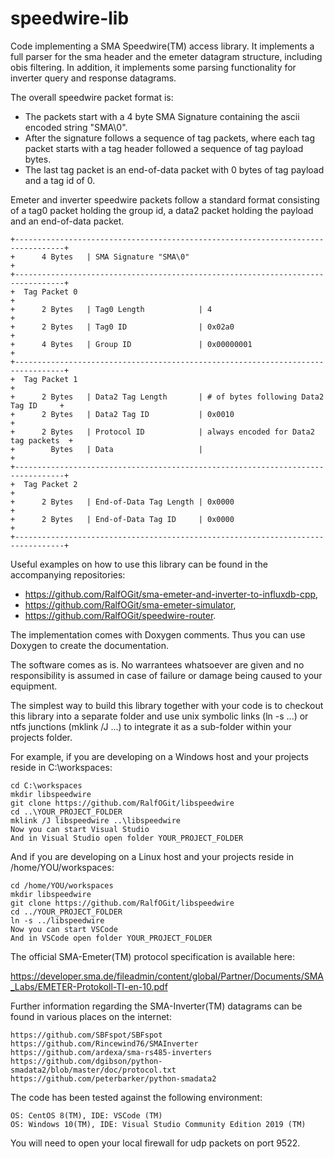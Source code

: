 # speedwire-lib
Code implementing a SMA Speedwire(TM) access library. It implements a full parser for the sma header and the emeter datagram structure, including obis filtering. In addition, it implements some parsing functionality for inverter query and response datagrams.

The overall speedwire packet format is:
- The packets start with a 4 byte SMA Signature containing the ascii encoded string "SMA\0".
- After the signature follows a sequence of tag packets, where each tag packet starts with a tag header followed a sequence of tag payload bytes.
- The last tag packet is an end-of-data packet with 0 bytes of tag payload and a tag id of 0.

Emeter and inverter speedwire packets follow a standard format consisting of a tag0 packet holding the group id, a data2 packet holding the payload and an end-of-data packet.

    +---------------------------------------------------------------------------------+
    +      4 Bytes   | SMA Signature "SMA\0"                                          +
    +---------------------------------------------------------------------------------+
    +  Tag Packet 0                                                                   +
    +      2 Bytes   | Tag0 Length            | 4                                     +
    +      2 Bytes   | Tag0 ID                | 0x02a0                                +
    +      4 Bytes   | Group ID               | 0x00000001                            +
    +---------------------------------------------------------------------------------+
    +  Tag Packet 1                                                                   +
    +      2 Bytes   | Data2 Tag Length       | # of bytes following Data2 Tag ID     +
    +      2 Bytes   | Data2 Tag ID           | 0x0010                                +
    +      2 Bytes   | Protocol ID            | always encoded for Data2 tag packets  +
    +        Bytes   | Data                   |                                       +
    +---------------------------------------------------------------------------------+
    +  Tag Packet 2                                                                   +
    +      2 Bytes   | End-of-Data Tag Length | 0x0000                                +
    +      2 Bytes   | End-of-Data Tag ID     | 0x0000                                +
    +---------------------------------------------------------------------------------+

Useful examples on how to use this library can be found in the accompanying repositories:
- https://github.com/RalfOGit/sma-emeter-and-inverter-to-influxdb-cpp,
- https://github.com/RalfOGit/sma-emeter-simulator,
- https://github.com/RalfOGit/speedwire-router.

The implementation comes with Doxygen comments. Thus you can use Doxygen to create the documentation.

The software comes as is. No warrantees whatsoever are given and no responsibility is assumed in case of failure or damage being caused to your equipment.

The simplest way to build this library together with your code is to checkout this library into a separate folder and use unix symbolic links (ln -s ...) or ntfs junctions (mklink /J ...) to integrate it as a sub-folder within your projects folder.

For example, if you are developing on a Windows host and your projects reside in C:\workspaces:

    cd C:\workspaces
    mkdir libspeedwire
    git clone https://github.com/RalfOGit/libspeedwire
    cd ..\YOUR_PROJECT_FOLDER
    mklink /J libspeedwire ..\libspeedwire
    Now you can start Visual Studio
    And in Visual Studio open folder YOUR_PROJECT_FOLDER

And if you are developing on a Linux host and your projects reside in /home/YOU/workspaces:

    cd /home/YOU/workspaces
    mkdir libspeedwire
    git clone https://github.com/RalfOGit/libspeedwire
    cd ../YOUR_PROJECT_FOLDER
    ln -s ../libspeedwire
    Now you can start VSCode
    And in VSCode open folder YOUR_PROJECT_FOLDER

The official SMA-Emeter(TM) protocol specification is available here:

   https://developer.sma.de/fileadmin/content/global/Partner/Documents/SMA_Labs/EMETER-Protokoll-TI-en-10.pdf

Further information regarding the SMA-Inverter(TM) datagrams can be found in various places on the internet:

    https://github.com/SBFspot/SBFspot
    https://github.com/Rincewind76/SMAInverter
    https://github.com/ardexa/sma-rs485-inverters
    https://github.com/dgibson/python-smadata2/blob/master/doc/protocol.txt
    https://github.com/peterbarker/python-smadata2

The code has been tested against the following environment:

    OS: CentOS 8(TM), IDE: VSCode (TM)
    OS: Windows 10(TM), IDE: Visual Studio Community Edition 2019 (TM)

You will need to open your local firewall for udp packets on port 9522.
